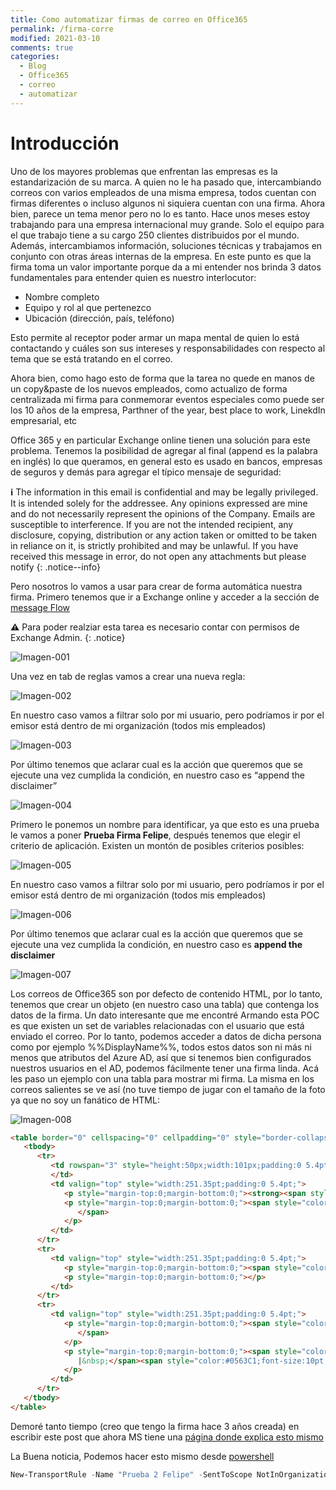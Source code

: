 ```yaml
---
title: Como automatizar firmas de correo en Office365
permalink: /firma-corre
modified: 2021-03-10
comments: true
categories:
  - Blog
  - Office365
  - correo
  - automatizar
---
```



# Introducción

Uno de los mayores problemas que enfrentan las empresas es la estandarización de su marca. A quien no le ha pasado que, intercambiando correos con varios empleados de una misma empresa, todos cuentan con firmas diferentes o incluso algunos ni siquiera cuentan con una firma. Ahora bien, parece un tema menor pero no lo es tanto. Hace unos meses estoy trabajando para una empresa internacional muy grande. Solo el equipo para el que trabajo tiene a su cargo 250 clientes distribuidos por el mundo. Además, intercambiamos información, soluciones técnicas y trabajamos en conjunto con otras áreas internas de la empresa. En este punto es que la firma toma un valor importante porque da a mi entender nos brinda 3 datos fundamentales para entender quien es nuestro interlocutor:
* Nombre completo
* Equipo y rol al que pertenezco
* Ubicación (dirección, país, teléfono)

Esto permite al receptor poder armar un mapa mental de quien lo está contactando y cuáles son sus intereses y responsabilidades con respecto al tema que se está tratando en el correo.

Ahora bien, como hago esto de forma que la tarea no quede en manos de un copy&paste de los nuevos empleados, como actualizo de forma centralizada mi firma para conmemorar eventos especiales como puede ser los 10 años de la empresa, Parthner of the year, best place to work, LinekdIn empresarial, etc

Office 365 y en particular Exchange online tienen una solución para este problema. Tenemos la posibilidad de agregar al final (append es la palabra en inglés) lo que queramos, en general esto es usado en bancos, empresas de seguros y demás para agregar el típico mensaje de seguridad:

**:information_source:** The information in this email is confidential and may be legally privileged. It is intended solely for the addressee. Any opinions expressed are mine and do not necessarily represent the opinions of the Company. Emails are susceptible to interference. If you are not the intended recipient, any disclosure, copying, distribution or any action taken or omitted to be taken in reliance on it, is strictly prohibited and may be unlawful. If you have received this message in error, do not open any attachments but please notify
{: .notice--info}

Pero nosotros lo vamos a usar para crear de forma automática nuestra firma. Primero tenemos que ir a Exchange online y acceder a la sección de [message Flow](https://outlook.office365.com/ecp/?rfr=Admin_o365&exsvurl=1&mkt=en-US)

**⚠️** Para poder realziar esta tarea es necesario contar con permisos de Exchange Admin.
{: .notice}

![Imagen-001](/assets/images/2021-03/001.png)

Una vez en tab de reglas vamos a crear una nueva regla:

![Imagen-002](/assets/images/2021-03/002.png)

En nuestro caso vamos a filtrar solo por mi usuario, pero podríamos ir por el emisor está dentro de mi organización (todos mis empleados)


![Imagen-003](/assets/images/2021-03/003.png)


Por último tenemos que aclarar cual es la acción que queremos que se ejecute una vez cumplida la condición, en nuestro caso es “append the disclaimer”

![Imagen-004](/assets/images/2021-03/004.png)

Primero le ponemos un nombre para identificar, ya que esto es una prueba le vamos a poner **Prueba Firma Felipe**, después tenemos que elegir el criterio de aplicación. Existen un montón de posibles criterios posibles:

![Imagen-005](/assets/images/2021-03/005.png)

En nuestro caso vamos a filtrar solo por mi usuario, pero podríamos ir por el emisor está dentro de mi organización (todos mis empleados)

![Imagen-006](/assets/images/2021-03/006.png)

Por último tenemos que aclarar cual es la acción que queremos que se ejecute una vez cumplida la condición, en nuestro caso es **append the disclaimer**

![Imagen-007](/assets/images/2021-03/007.png)

Los correos de Office365 son por defecto de contenido HTML, por lo tanto, tenemos que crear un objeto (en nuestro caso una tabla) que contenga los datos de la firma. Un dato interesante que me encontré Armando esta POC es que existen un set de variables relacionadas con el usuario que está enviado el correo. Por lo tanto, podemos acceder a datos de dicha persona como por ejemplo %%DisplayName%%, todos estos datos son ni más ni menos que atributos del Azure AD, así que si tenemos bien configurados nuestros usuarios en el AD, podemos fácilmente tener una firma linda. Acá les paso un ejemplo con una tabla para mostrar mi firma. La misma en los correos salientes se ve así (no tuve tiempo de jugar con el tamaño de la foto ya que no soy un fanático de HTML:

![Imagen-008](/assets/images/2021-03/008.png)


```html
<table border="0" cellspacing="0" cellpadding="0" style="border-collapse:collapse;margin-left:5.4pt;">
   <tbody>
      <tr>
         <td rowspan="3" style="height:50px;width:101px;padding:0 5.4pt;"><img data-imagetype="External" src="https://yetanotherbloginthehood.files.wordpress.com/2019/10/firma.jpg" height=97 width=313 alt="https://yetanotherbloginthehood.files.wordpress.com/2019/10/firma.jpg"><br>
         </td>
         <td valign="top" style="width:251.35pt;padding:0 5.4pt;">
            <p style="margin-top:0;margin-bottom:0;"><strong><span style="color:#1F497D;">%%DisplayName%%</span></strong></p>
            <p style="margin-top:0;margin-bottom:0;"><span style="color:#1F497D;"><span style="color: rgb(31, 73, 125); font-size: 10pt; font-family: Calibri, Arial, Helvetica, sans-serif, serif, EmojiFont; text-align: center;">%%Title%%</span><br>
               </span>
            </p>
         </td>
      </tr>
      <tr>
         <td valign="top" style="width:251.35pt;padding:0 5.4pt;">
            <p style="margin-top:0;margin-bottom:0;"><span style="color:#1F497D;font-size:10pt;"></span><span style="color:#1F497D;font-size:10pt;">%%StreetAddress%%, %%City%% %%Country%%</span></p>
            <p style="margin-top:0;margin-bottom:0;"></p>
         </td>
      </tr>
      <tr>
         <td valign="top" style="width:251.35pt;padding:0 5.4pt;">
            <p style="margin-top:0;margin-bottom:0;"><span style="color:#1F497D;font-size:10pt;">%%Phone%% Ext. %%Office%% <br>
               </span>
            </p>
            <p style="margin-top:0;margin-bottom:0;"><span style="color:#1F497D;font-size:10pt;"><a href="mailto:%%Email%%" target="_blank" rel="noopener noreferrer" data-auth="NotApplicable"><span style="color:#0563C1;">%%Email%%</span></a>
               |&nbsp;</span><span style="color:#0563C1;font-size:10pt;">www.pyxis.com.uy</span>
            </p>
         </td>
      </tr>
   </tbody>
</table>
```

Demoré tanto tiempo (creo que tengo la firma hace 3 años creada) en escribir este post que ahora MS tiene una [página donde explica esto mismo](https://docs.microsoft.com/en-us/exchange/policy-and-compliance/mail-flow-rules/signatures?view=exchserver-2019)


La Buena noticia, Podemos hacer esto mismo desde [powershell](https://docs.microsoft.com/en-us/exchange/security-and-compliance/mail-flow-rules/disclaimers-signatures-footers-or-headers)

```powershell
New-TransportRule -Name "Prueba 2 Felipe" -SentToScope NotInOrganization -ApplyHtmlDisclaimerText "<h3>Esto es una prueba</h3><p>Este es el texto de la <a href=’https://blog.victorsilva.com.uy/’>un gran blog</a></p><img alt='Contoso logo' src='http://www.contoso.com/images/logo.gif'>"
```